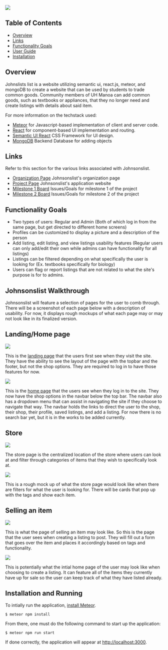 ![](images/JL-logo.png)

## Table of Contents
* [Overview](#overview)
* [Links](#links)
* [Functionality Goals](#functionality-goals)
* [User Guide](#johnsonslist-walkthrough)
* [Installation](#installation-and-running)

## Overview

Johnslists list is a website utilizing semantic ui, react.js, meteor, and mongoDB to create a website that can be used by students to trade common goods. Community members of UH Manoa can add common goods, such as textbooks or appliances, that they no longer need and create listings with details about said item. 

For more information on the techstack used:
* [Meteor](https://www.meteor.com/) for Javascript-based implementation of client and server code. 
* [React](https://reactjs.org/) for component-based UI implementation and routing.
* [Semantic UI React](https://react.semantic-ui.com/) CSS Framework for UI design.
* [MongoDB](https://www.mongodb.com/) Backend Database for adding objects 

## Links

Refer to this section for the various links associated with Johnsonslist.

* [Organization Page](https://github.com/Johnsonslist/) Johnsonslist's organization page
* [Project Page](http://johnsonslist.meteorapp.com/#/) Johnsonslist's application website
* [Milestone 1 Board](https://github.com/Johnsonslist/Johnsonslist/projects/1) Issues/Goals for milestone 1 of the project
* [Milestone 2 Board](https://github.com/Johnsonslist/Johnsonslist/projects/2) Issues/Goals for milestone 2 of the project

## Functionality Goals

* Two types of users: Regular and Admin (Both of which log in from the same page, but get directed to different home screens)
* Profiles can be customized to display a picture and a description of the person
* Add listing, edit listing, and view listings usability features (Regular users can only add/edit their own while admins can have functionality for all listings)
* Listings can be filtered depending on what specifically the user is looking for (Ex. textbooks specifically for biology)
* Users can flag or report listings that are not related to what the site's purpose is for to admins.

## Johnsonslist Walkthrough

Johnsonslist will feature a selection of pages for the user to comb through. There will be a screenshot of each page below with a description of usability. For now, it displays rough mockups of what each page may or may not look like in its finalized version.

## Landing/Home page

![](images/new-landing-page.png)


This is the [landing page](http://johnsonslist.meteorapp.com/#/) that the users first see when they visit the site. They have the ability to see the layout of the page with the topbar and the footer, but not the shop options. They are required to log in to have those features for now.

![](images/new-home-page.png)

This is the [home page](http://johnsonslist.meteorapp.com/#/) that the users see when they log in to the site. They now have the shop options in the navbar below the top bar. The navbar also has a dropdown menu that can assist in navigating the site if they choose to navigate that way. The navbar holds the links to direct the user to the shop, their shop, their profile, saved listings, and add a listing. For now there is no search bar yet, but it is in the works to be added currently.

## Store

![](images/buy-page.jpg)

The store page is the centralized location of the store where users can look at and filter through categories of items that they wish to specifically look at. 

![](images/filtered-page.jpg)

This is a rough mock up of what the store page would look like when there are filters for what the user is looking for. There will be cards that pop up with the tags and show each item.

## Selling an item

![](images/sell-page.jpg)

This is what the page of selling an item may look like. So this is the page that the user sees when creating a listing to post. They will fill out a form that goes over the item and places it accordingly based on tags and functionality.

![](images/sell-page2.jpg)

This is potentially what the intial home page of the user may look like when choosing to create a listing. It can feature all of the items they currently have up for sale so the user can keep track of what they have listed already.

## Installation and Running

To intially run the application, [install Meteor](https://www.meteor.com/install).

```
$ meteor npm install
```

From there, one must do the following command to start up the application:

```
$ meteor npm run start
```

If done correctly, the application will appear at [http://localhost:3000](http://localhost:3000). 
